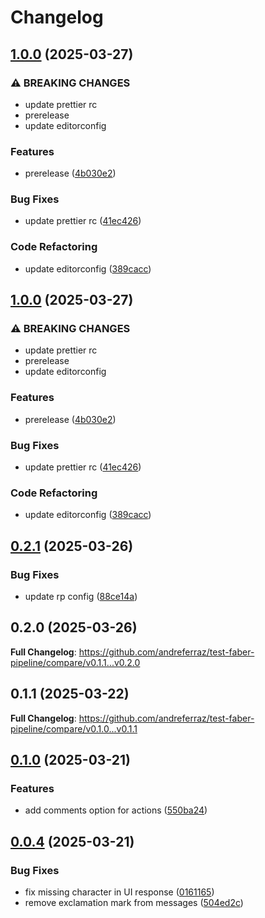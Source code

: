# Changelog

## [1.0.0](https://github.com/andreferraz/test-faber-pipeline/compare/v0.2.1...v1.0.0) (2025-03-27)


### ⚠ BREAKING CHANGES

* update prettier rc
* prerelease
* update editorconfig

### Features

* prerelease ([4b030e2](https://github.com/andreferraz/test-faber-pipeline/commit/4b030e2e80da58d2f4a455301021ab3554219ff6))


### Bug Fixes

* update prettier rc ([41ec426](https://github.com/andreferraz/test-faber-pipeline/commit/41ec426990e307445f8e628ba4bf55c6677e49a9))


### Code Refactoring

* update editorconfig ([389cacc](https://github.com/andreferraz/test-faber-pipeline/commit/389cacc692be68b09bd08e618a9bad9d5417e2ef))

## [1.0.0](https://github.com/andreferraz/test-faber-pipeline/compare/v0.2.1...v1.0.0) (2025-03-27)


### ⚠ BREAKING CHANGES

* update prettier rc
* prerelease
* update editorconfig

### Features

* prerelease ([4b030e2](https://github.com/andreferraz/test-faber-pipeline/commit/4b030e2e80da58d2f4a455301021ab3554219ff6))


### Bug Fixes

* update prettier rc ([41ec426](https://github.com/andreferraz/test-faber-pipeline/commit/41ec426990e307445f8e628ba4bf55c6677e49a9))


### Code Refactoring

* update editorconfig ([389cacc](https://github.com/andreferraz/test-faber-pipeline/commit/389cacc692be68b09bd08e618a9bad9d5417e2ef))

## [0.2.1](https://github.com/andreferraz/test-faber-pipeline/compare/v0.2.0...v0.2.1) (2025-03-26)


### Bug Fixes

* update rp config ([88ce14a](https://github.com/andreferraz/test-faber-pipeline/commit/88ce14a72fe1de35fda818532c621ac584259c5d))

## 0.2.0 (2025-03-26)

**Full Changelog**: https://github.com/andreferraz/test-faber-pipeline/compare/v0.1.1...v0.2.0

## 0.1.1 (2025-03-22)

**Full Changelog**: https://github.com/andreferraz/test-faber-pipeline/compare/v0.1.0...v0.1.1

## [0.1.0](https://github.com/andreferraz/test-faber-pipeline/compare/v0.0.4...v0.1.0) (2025-03-21)


### Features

* add comments option for actions ([550ba24](https://github.com/andreferraz/test-faber-pipeline/commit/550ba24b5375172c7fa5b0cc322e24b75e9220f4))

## [0.0.4](https://github.com/andreferraz/test-faber-pipeline/compare/v0.0.3...v0.0.4) (2025-03-21)


### Bug Fixes

* fix missing character in UI response ([0161165](https://github.com/andreferraz/test-faber-pipeline/commit/016116564e8ca40094f37ee4e4a1d9917885e068))
* remove exclamation mark from messages ([504ed2c](https://github.com/andreferraz/test-faber-pipeline/commit/504ed2c65230832eabeea17a97246336fb2e31bb))
